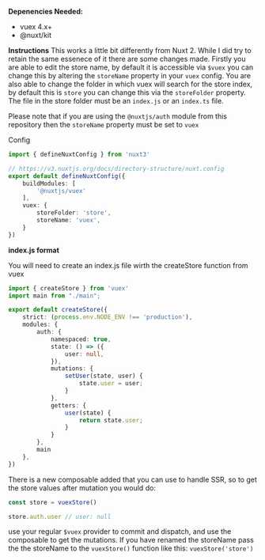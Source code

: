 **Depenencies Needed:**
- vuex 4.x+
- @nuxt/kit

**Instructions**
This works a little bit differently from Nuxt 2. While I did try to retain the same essenece of it there are some changes made. Firstly you are able to edit the store name, by default it is accessible via `$vuex` you can change this by altering the `storeName` property in your `vuex` config. You are also able to change the folder in which vuex will search for the store index, by default this is `store` you can change this via the `storeFolder` property. The file in the store folder must be an `index.js` or an `index.ts` file.

Please note that if you are using the `@nuxtjs/auth` module from this repository then the `storeName` property must be set to `vuex`

Config

```ts
import { defineNuxtConfig } from 'nuxt3'

// https://v3.nuxtjs.org/docs/directory-structure/nuxt.config
export default defineNuxtConfig({
    buildModules: [
        '@nuxtjs/vuex'
    ],
    vuex: {
        storeFolder: 'store',
        storeName: 'vuex',
    }
})
```

**index.js format**

You will need to create an index.js file wirth the createStore function from vuex

```ts
import { createStore } from 'vuex'
import main from "./main";

export default createStore({
    strict: (process.env.NODE_ENV !== 'production'),
    modules: {
        auth: {
            namespaced: true,
            state: () => ({
                user: null,
            }),
            mutations: {
                setUser(state, user) {
                    state.user = user;
                }
            },
            getters: {
                user(state) {
                    return state.user;
                }
            }
        },
        main
    },
})
```

There is a new composable added that you can use to handle SSR, so to get the store values after mutation you would do:

```ts
const store = vuexStore()

store.auth.user // user: null
```
use your regular `$vuex` provider to commit and dispatch, and use the composable to get the mutations. If you have renamed the storeName pass the the storeName to the `vuexStore()` function like this: `vuexStore('store')`

